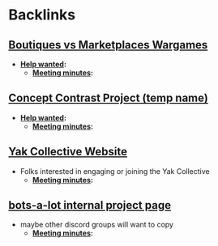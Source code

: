 
# Backlinks
## [Boutiques vs Marketplaces Wargames](<Boutiques vs Marketplaces Wargames.md>)
- **[Help wanted](<Help wanted.md>):**
    - **[Meeting minutes](<Meeting minutes.md>):**

## [Concept Contrast Project (temp name)](<Concept Contrast Project (temp name).md>)
- **[Help wanted](<Help wanted.md>):**
    - **[Meeting minutes](<Meeting minutes.md>):**

## [Yak Collective Website](<Yak Collective Website.md>)
- Folks interested in engaging or joining the Yak Collective
    - **[Meeting minutes](<Meeting minutes.md>):**

## [bots-a-lot internal project page](<bots-a-lot internal project page.md>)
- maybe other discord groups will want to copy
    - **[Meeting minutes](<Meeting minutes.md>):**

